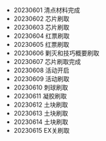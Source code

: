 - 20230601 清点材料完成
- 20230602 芯片刷取
- 20230603 芯片刷取
- 20230604 红票刷取
- 20230605 红票刷取
- 20230606 剿灭和技巧概要刷取
- 20230607 芯片刷取完成
- 20230608 活动开启
- 20230609 活动刷取
- 20230610 刺球刷取
- 20230611 凝胶刷取
- 20230612 土块刷取
- 20230613 土块刷取
- 20230614 土块刷取
- 20230615 EX关刷取
